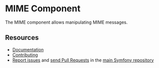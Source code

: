 MIME Component
==============

The MIME component allows manipulating MIME messages.

Resources
---------

* [Documentation](https://symfony.com/doc/current/components/mime.html)
* [Contributing](https://symfony.com/doc/current/contributing/index.html)
* [Report issues](https://github.com/symfony/symfony/issues) and
  [send Pull Requests](https://github.com/symfony/symfony/pulls)
  in the [main Symfony repository](https://github.com/symfony/symfony)
